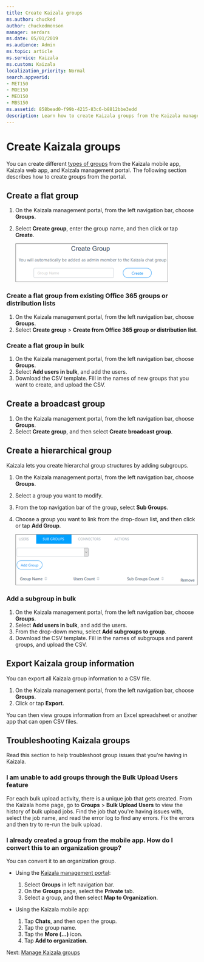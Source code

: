 ```yaml
---
title: Create Kaizala groups
ms.author: chucked
author: chuckedmonson
manager: serdars
ms.date: 05/01/2019
ms.audience: Admin
ms.topic: article
ms.service: Kaizala
ms.custom: Kaizala
localization_priority: Normal
search.appverid:
- MET150
- MOE150
- MED150
- MBS150
ms.assetid: 858bead0-f99b-4215-83c6-b8812bbe3edd
description: Learn how to create Kaizala groups from the Kaizala management portal.
---
```


# Create Kaizala groups

You can create different [types of groups](groups-in-kaizala.md) from the Kaizala mobile app, Kaizala web app, and Kaizala management portal. The following section describes how to create groups from the portal.

## Create a flat group

1. On the Kaizala management portal, from the left navigation bar, choose **Groups**.
2. Select **Create group**, enter the group name, and then click or tap **Create**.
    
   ![Enter the name to create a new Kaizala group](media/f913453e-6a66-45bd-a51c-114ebf5be0d7.png)

### Create a flat group from existing Office 365 groups or distribution lists

1. On the Kaizala management portal, from the left navigation bar, choose **Groups**.
2. Select **Create group** > **Create from Office 365 group or distribution list**.

### Create a flat group in bulk

1. On the Kaizala management portal, from the left navigation bar, choose **Groups**.
2. Select **Add users in bulk**, and add the users.
3. Download the CSV template. Fill in the names of new groups that you want to create, and upload the CSV.

## Create a broadcast group

1. On the Kaizala management portal, from the left navigation bar, choose **Groups**.
2. Select **Create group**, and then select **Create broadcast group**. 

## Create a hierarchical group

Kaizala lets you create hierarchal group structures by adding subgroups. 

1. On the Kaizala management portal, from the left navigation bar, choose **Groups**.
2. Select a group you want to modify.
3. From the top navigation bar of the group, select **Sub Groups**.
4. Choose a group you want to link from the drop-down list, and then click or tap **Add Group**.
   
   ![Add a Kaizala subgroup to a parent group](media/890765a2-9e2e-409f-88fa-0e478dfeb0c6.png)

### Add a subgroup in bulk

1. On the Kaizala management portal, from the left navigation bar, choose **Groups**.
2. Select **Add users in bulk**, and add the users.
3. From the drop-down menu, select **Add subgroups to group**.
4. Download the CSV template. Fill in the names of subgroups and parent groups, and upload the CSV.

## Export Kaizala group information

You can export all Kaizala group information to a CSV file.

1.	On the Kaizala management portal, from the left navigation bar, choose **Groups**. 
2.	Click or tap **Export**.

You can then view groups information from an Excel spreadsheet or another app that can open CSV files. 

## Troubleshooting Kaizala groups

Read this section to help troubleshoot group issues that you're having in Kaizala.
  
### I am unable to add groups through the Bulk Upload Users feature

For each bulk upload activity, there is a unique job that gets created. From the Kaizala home page, go to **Groups** > **Bulk Upload Users** to view the history of bulk upload jobs. Find the job that you're having issues with, select the job name, and read the error log to find any errors. Fix the errors and then try to re-run the bulk upload. 
  
### I already created a group from the mobile app. How do I convert this to an organization group?

You can convert it to an organization group. 

- Using the [Kaizala management portal](https://manage.kaiza.la):
  1. Select **Groups** in left navigation bar. 
  2. On the **Groups** page, select the **Private** tab. 
  3. Select a group, and then select **Map to Organization**.

- Using the Kaizala mobile app:
  1. Tap **Chats**, and then open the group.
  2. Tap the group name.
  3. Tap the **More (...)** icon.
  4. Tap **Add to organization**.

Next: [Manage Kaizala groups](manage-kaizala-groups.md)

